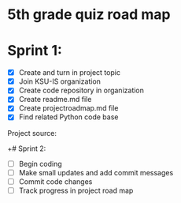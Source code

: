 # 5th grade quiz road map
# Sprint 1:
- [x] Create and turn in project topic
- [x] Join KSU-IS organization
- [x] Create code repository in organization
- [x] Create readme.md file
- [x] Create projectroadmap.md file
- [x]  Find related Python code base

Project source: 

+# Sprint 2:
- [ ] Begin coding
- [ ] Make small updates and add commit messages
- [ ] Commit code changes
- [ ] Track progress in project road map